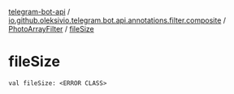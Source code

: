 [telegram-bot-api](../../index.md) / [io.github.oleksivio.telegram.bot.api.annotations.filter.composite](../index.md) / [PhotoArrayFilter](index.md) / [fileSize](./file-size.md)

# fileSize

`val fileSize: <ERROR CLASS>`